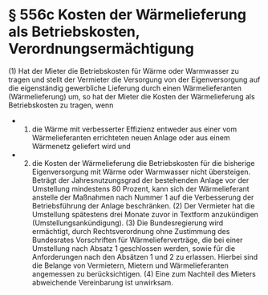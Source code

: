 # § 556c Kosten der Wärmelieferung als Betriebskosten, Verordnungsermächtigung
(1) Hat der Mieter die Betriebskosten für Wärme oder Warmwasser zu tragen und stellt der Vermieter die Versorgung von der Eigenversorgung auf die eigenständig gewerbliche Lieferung durch einen Wärmelieferanten (Wärmelieferung) um, so hat der Mieter die Kosten der Wärmelieferung als Betriebskosten zu tragen, wenn
* 1. die Wärme mit verbesserter Effizienz entweder aus einer vom Wärmelieferanten errichteten neuen Anlage oder aus einem Wärmenetz geliefert wird und
* 2. die Kosten der Wärmelieferung die Betriebskosten für die bisherige Eigenversorgung mit Wärme oder Warmwasser nicht übersteigen.  
Beträgt der Jahresnutzungsgrad der bestehenden Anlage vor der Umstellung mindestens 80 Prozent, kann sich der Wärmelieferant anstelle der Maßnahmen nach Nummer 1 auf die Verbesserung der Betriebsführung der Anlage beschränken.
(2) Der Vermieter hat die Umstellung spätestens drei Monate zuvor in Textform anzukündigen (Umstellungsankündigung).
(3) Die Bundesregierung wird ermächtigt, durch Rechtsverordnung ohne Zustimmung des Bundesrates Vorschriften für Wärmelieferverträge, die bei einer Umstellung nach Absatz 1 geschlossen werden, sowie für die Anforderungen nach den Absätzen 1 und 2 zu erlassen. Hierbei sind die Belange von Vermietern, Mietern und Wärmelieferanten angemessen zu berücksichtigen.
(4) Eine zum Nachteil des Mieters abweichende Vereinbarung ist unwirksam.